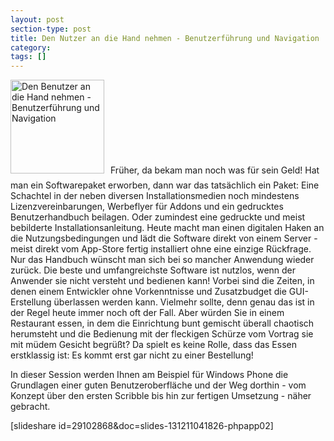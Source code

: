```yaml
---
layout: post
section-type: post
title: Den Nutzer an die Hand nehmen - Benutzerführung und Navigation
category: 
tags: []
---
```

<img class="alignleft size-thumbnail wp-image-6925" style="margin-right: 10px; margin-bottom: 10px;" alt="Den Benutzer an die Hand nehmen - Benutzerführung und Navigation" src="http://anheledirwp.blob.core.windows.net/wordpress/2013/11/Benutzerfuehrung-150x150.png" width="150" height="150" />Früher, da bekam man noch was für sein Geld! Hat man ein Softwarepaket erworben, dann war das tatsächlich ein Paket: Eine Schachtel in der neben diversen Installationsmedien noch mindestens Lizenzvereinbarungen, Werbeflyer für Addons und ein gedrucktes Benutzerhandbuch beilagen. Oder zumindest eine gedruckte und meist bebilderte Installationsanleitung. Heute macht man einen digitalen Haken an die Nutzungsbedingungen und lädt die Software direkt von einem Server - meist direkt vom App-Store fertig installiert ohne eine einzige Rückfrage. Nur das Handbuch wünscht man sich bei so mancher Anwendung wieder zurück. Die beste und umfangreichste Software ist nutzlos, wenn der Anwender sie nicht versteht und bedienen kann! Vorbei sind die Zeiten, in denen einem Entwickler ohne Vorkenntnisse und Zusatzbudget die GUI-Erstellung überlassen werden kann. Vielmehr sollte, denn genau das ist in der Regel heute immer noch oft der Fall. Aber würden Sie in einem Restaurant essen, in dem die Einrichtung bunt gemischt überall chaotisch herumsteht und die Bedienung mit der fleckigen Schürze vom Vortrag sie mit müdem Gesicht begrüßt? Da spielt es keine Rolle, dass das Essen erstklassig ist: Es kommt erst gar nicht zu einer Bestellung!

In dieser Session werden Ihnen am Beispiel für Windows Phone die Grundlagen einer guten Benutzeroberfläche und der Weg dorthin - vom Konzept über den ersten Scribble bis hin zur fertigen Umsetzung - näher gebracht.

[slideshare id=29102868&amp;doc=slides-131211041826-phpapp02]
